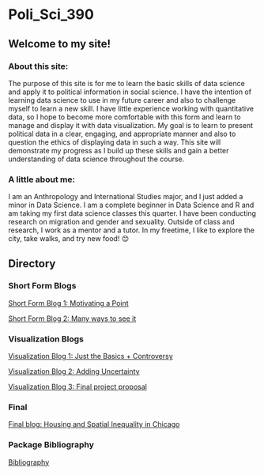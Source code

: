 # Poli_Sci_390

## Welcome to my site!

### About this site:
The purpose of this site is for me to learn the basic skills of data science and apply it to political information in social science. I have the intention of learning data science to use in my future career and also to challenge myself to learn a new skill. I have little experience working with quantitative data, so I hope to become more comfortable with this form and learn to manage and display it with data visualization. My goal is to learn to present political data in a clear, engaging, and appropriate manner and also to question the ethics of displaying data in such a way. This site will demonstrate my progress as I build up these skills and gain a better understanding of data science throughout the course. 

### A little about me:
I am an Anthropology and International Studies major, and I just added a minor in Data Science. I am a complete beginner in Data Science and R and am taking my first data science classes this quarter. I have been conducting research on migration and gender and sexuality. Outside of class and research, I work as a mentor and a tutor. In my freetime, I like to explore the city, take walks, and try new food! 😊 

## Directory
### Short Form Blogs
[Short Form Blog 1: Motivating a Point](https://github.com/mollyjones2023/Poli_Sci_390/blob/main/SF_Blog1.md)

[Short Form Blog 2: Many ways to see it](https://github.com/mollyjones2023/Poli_Sci_390/blob/main/SF_Blog2.md)

### Visualization Blogs
[Visualization Blog 1: Just the Basics + Controversy](https://github.com/mollyjones2023/Poli_Sci_390/blob/main/Visualization_Blog1.md)

[Visualization Blog 2: Adding Uncertainty](https://github.com/mollyjones2023/Poli_Sci_390/blob/main/Visualization_Blog2.md)

[Visualization Blog 3: Final project proposal](https://github.com/mollyjones2023/Poli_Sci_390/blob/main/Visualization_Blog3.md)

### Final
[Final blog: Housing and Spatial Inequality in Chicago](https://github.com/mollyjones2023/Poli_Sci_390/blob/main/Final_blog.md)

### Package Bibliography
[Bibliography](https://github.com/mollyjones2023/Poli_Sci_390/blob/main/Bibliography.pdf)
